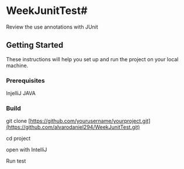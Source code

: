 # WeekJunitTest#

Review the use annotations with JUnit

## Getting Started

These instructions will help you set up and run the project on your local machine.

### Prerequisites

InjelliJ
JAVA

### Build
git clone [https://github.com/yourusername/yourproject.git](https://github.com/alvarodaniel294/WeekJunitTest.git)

cd project

open with IntelliJ

Run test
